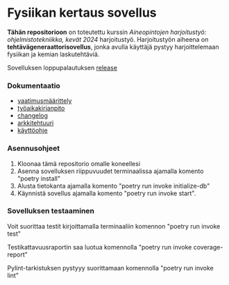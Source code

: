# Fysiikan kertaus sovellus


**Tähän repositorioon** on toteutettu kurssin *Aineopintojen harjoitustyö: ohjelmistotekniikka, kevät 2024* harjoitustyö. Harjoitustyön aiheena on **tehtävägeneraattorisovellus**, jonka avulla käyttäjä pystyy harjoittelemaan fysiikan ja kemian laskutehtäviä.

Sovelluksen loppupalautuksen [release](https://github.com/kirsikkahiltunen/ot-harjoitustyo/releases/tag/Loppupalautus)

### Dokumentaatio

- [vaatimusmäärittely](https://github.com/kirsikkahiltunen/ot-harjoitustyo/blob/master/dokumentaatio/vaatimusmaarittely.md)
- [työaikakirjanpito](https://github.com/kirsikkahiltunen/ot-harjoitustyo/blob/master/dokumentaatio/tyoaikakirjanpito.md)
- [changelog](https://github.com/kirsikkahiltunen/ot-harjoitustyo/blob/master/dokumentaatio/changelog.md)
- [arkkitehtuuri](https://github.com/kirsikkahiltunen/ot-harjoitustyo/blob/master/dokumentaatio/arkkitehtuuri.md)
- [käyttöohje](https://github.com/kirsikkahiltunen/ot-harjoitustyo/blob/master/dokumentaatio/kayttoohje.md)

### Asennusohjeet

1. Kloonaa tämä repositorio omalle koneellesi
2. Asenna sovelluksen riippuvuudet terminaalissa ajamalla komento "poetry install"
3. Alusta tietokanta ajamalla komento "poetry run invoke initialize-db"
4. Käynnistä sovellus ajamalla komento "poetry run invoke start".

### Sovelluksen testaaminen 

Voit suorittaa testit kirjoittamalla terminaaliin komennon "poetry run invoke test"

Testikattavuusraportin saa luotua komennolla "poetry run invoke coverage-report"

Pylint-tarkistuksen pystyyy suorittamaan komennolla "poetry run invoke lint"